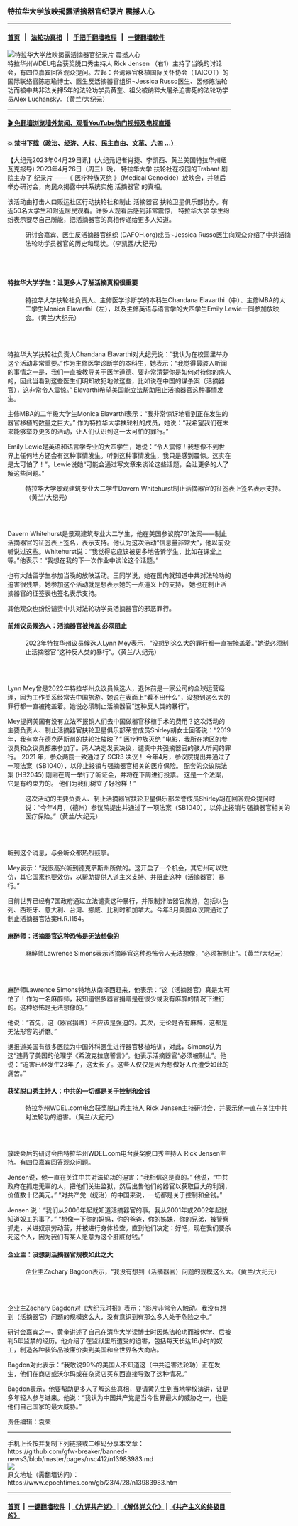 ### 特拉华大学放映揭露活摘器官纪录片 震撼人心
------------------------

#### [首页](https://github.com/gfw-breaker/banned-news3/blob/master/README.md) &nbsp;&nbsp;|&nbsp;&nbsp; [法轮功真相](https://github.com/begood0513/basic/blob/master/README.md)  &nbsp;&nbsp;|&nbsp;&nbsp; [手把手翻墙教程](https://github.com/gfw-breaker/guides/wiki)  &nbsp;&nbsp;|&nbsp;&nbsp; [一键翻墙软件](https://github.com/gfw-breaker/nogfw/blob/master/README.md)  



<div><img alt="特拉华大学放映揭露活摘器官纪录片 震撼人心" class="attachment-djy_600_400 size-djy_600_400 wp-post-image" src="https://i.epochtimes.com/assets/uploads/2023/04/id13984001-Panelist-copy-2-600x320.jpg"/>
<div class="caption">
 特拉华州WDEL电台获奖脱口秀主持人 Rick Jensen （右1）主持了当晚的讨论会，有四位嘉宾回答观众提问。左起：台湾器官移植国际关怀协会（TAICOT）的国际联络官陈志瑜博士、医生反活摘器官组织¬Jessica Russo医生、因修炼法轮功而被中共非法关押5年的法轮功学员黄奎、祖父被纳粹大屠杀迫害死的法轮功学员Alex Luchansky。（黄兰/大纪元）
</div></div><hr/>

#### [ 🎬  免翻墙浏览墙外禁闻、观看YouTube热门视频及电视直播](https://github.com/gfw-breaker/HelloWorld)

#### [ 💥  禁书下载（政治、经济、人权、民主自由、文革、六四 ...）](https://github.com/gfw-breaker/books/blob/master/README.md)

<div><p>
 【大纪元2023年04月29日讯】(大纪元记者肖捷、李凯西、黄兰美国特拉华州纽瓦克报导) 2023年4月26日（周三）晚，
 <ok href="https://www.epochtimes.com/gb/tag/%E7%89%B9%E6%8B%89%E5%8D%8E%E5%A4%A7%E5%AD%A6.html">
  特拉华大学
 </ok>
 扶轮社在校园的Trabant 剧院主办了
 <ok href="https://www.epochtimes.com/gb/tag/%E7%BA%AA%E5%BD%95%E7%89%87.html">
  纪录片
 </ok>
 ——《
 <ok href="https://www.epochtimes.com/gb/tag/%E5%8C%BB%E7%96%97%E7%A7%8D%E6%97%8F%E7%81%AD%E7%BB%9D.html">
  医疗种族灭绝
 </ok>
 》（Medical Genocide）放映会，并随后举办研讨会，向民众揭露中共系统实施
 <ok href="https://www.epochtimes.com/gb/tag/%E6%B4%BB%E6%91%98%E5%99%A8%E5%AE%98.html">
  活摘器官
 </ok>
 的真相。
</p>
<p>
 该活动由打击人口贩运社区行动扶轮社和制止
 <ok href="https://www.epochtimes.com/gb/tag/%E6%B4%BB%E6%91%98%E5%99%A8%E5%AE%98.html">
  活摘器官
 </ok>
 扶轮卫星俱乐部协办。有近50名大学生和附近居民观看。许多人观看后感到非常震惊，
 <ok href="https://www.epochtimes.com/gb/tag/%E7%89%B9%E6%8B%89%E5%8D%8E%E5%A4%A7%E5%AD%A6.html">
  特拉华大学
 </ok>
 学生纷纷表示要尽自己所能，把活摘器官的真相传递给更多人知道。
</p>
<figure aria-describedby="caption-attachment-13984007" class="wp-caption aligncenter" id="attachment_13984007" style="width: 600px">
 <ok href="https://i.epochtimes.com/assets/uploads/2023/04/id13984007-Dr.-Jessica-Russo-copy-e1682712488216.jpg" target="_blank">
  <img alt="" class="size-full wp-image-13984007" src="https://i.epochtimes.com/assets/uploads/2023/04/id13984007-Dr.-Jessica-Russo-copy-e1682712488216.jpg"/>
 </ok>
 <br/><figcaption class="wp-caption-text" id="caption-attachment-13984007">
  研讨会嘉宾、医生反活摘器官组织 (DAFOH.org)成员¬Jessica Russo医生向观众介绍了中共活摘法轮功学员器官的历史和现状。（李凯西/大纪元）
 </figcaption><br/>
</figure><br/>
<h4>
 特拉华大学学生：让更多人了解活摘真相很重要
</h4>
<figure aria-describedby="caption-attachment-13984002" class="wp-caption aligncenter" id="attachment_13984002" style="width: 600px">
 <ok href="https://i.epochtimes.com/assets/uploads/2023/04/id13984002-3-UD-students-copy-e1682711194243.jpg" target="_blank">
  <img alt="" class="size-full wp-image-13984002" src="https://i.epochtimes.com/assets/uploads/2023/04/id13984002-3-UD-students-copy-e1682711194243.jpg"/>
 </ok>
 <br/><figcaption class="wp-caption-text" id="caption-attachment-13984002">
  特拉华大学扶轮社负责人、主修医学诊断学的本科生Chandana Elavarthi（中）、主修MBA的大二学生Monica Elavarthi（左），以及主修英语与语言学的大四学生Emily Lewie一同参加放映会。（黄兰/大纪元）
 </figcaption><br/>
</figure><br/>
<p>
 特拉华大学扶轮社负责人Chandana Elavarthi对大纪元说：“我认为在校园里举办这个活动非常重要。”作为主修医学诊断学的本科生，她表示：“我觉得最骇人听闻的事情之一是，我们一直被教导关于医学道德、要非常清楚你是如何对待你的病人的，因此当看到这些医生们明知故犯地做这些，比如说在中国的谋杀案（活摘器官），这非常令人震惊。” Elavarthi希望美国能立法帮助阻止活摘器官这种事情发生。
</p>
<p>
 主修MBA的二年级大学生Monica Elavarthi表示：“我非常惊讶地看到正在发生的器官移植的数量之巨大。” 作为特拉华大学扶轮社的成员，她说：“我希望我们在未来能够举办更多的活动，让人们认识到这一太可怕的罪行。”
</p>
<p>
 Emily Lewie是英语和语言学专业的大四学生，她说：“令人震惊！我想像不到世界上任何地方还会有这种事情发生。听到这种事情发生，我只是感到震惊。这实在是太可怕了！”。Lewie说她“可能会通过写文章来谈论这些话题，会让更多的人了解这些问题。”
</p>
<figure aria-describedby="caption-attachment-13984008" class="wp-caption aligncenter" id="attachment_13984008" style="width: 600px">
 <ok href="https://i.epochtimes.com/assets/uploads/2023/04/id13984008-Davern-Whitehurst-copy-e1682711221777.jpg" target="_blank">
  <img alt="" class="size-full wp-image-13984008" src="https://i.epochtimes.com/assets/uploads/2023/04/id13984008-Davern-Whitehurst-copy-e1682711221777.jpg"/>
 </ok>
 <br/><figcaption class="wp-caption-text" id="caption-attachment-13984008">
  特拉华大学景观建筑专业大二学生Davern Whitehurst制止活摘器官的征签表上签名表示支持。（黄兰/大纪元）
 </figcaption><br/>
</figure><br/>
<p>
 Davern Whitehurst是景观建筑专业大二学生，他在美国参议院761法案——制止活摘器官的征签表上签名，表示支持。他认为这次活动“信息量非常大”，他以前没听说过这些。Whitehurst说：“我觉得它应该被更多地告诉学生，比如在课堂上等。”他表示：“我想在我的下一次作业中谈论这个话题。”
</p>
<p>
 也有大陆留学生参加当晚的放映活动。王同学说，她在国内就知道中共对法轮功的迫害很残酷，她参加这个活动就是想表示她的一点道义上的支持， 她也在制止活摘器官的征签表也签名表示支持。
</p>
<p>
 其他观众也纷纷谴责中共对法轮功学员活摘器官的邪恶罪行。
</p>
<h4>
 前州议员候选人：活摘器官被掩盖 必须阻止
</h4>
<figure aria-describedby="caption-attachment-13984006" class="wp-caption aligncenter" id="attachment_13984006" style="width: 600px">
 <ok href="https://i.epochtimes.com/assets/uploads/2023/04/id13984006-Lynn-Mey-copy-e1682711281863.jpg" target="_blank">
  <img alt="" class="size-full wp-image-13984006" src="https://i.epochtimes.com/assets/uploads/2023/04/id13984006-Lynn-Mey-copy-e1682711281863.jpg"/>
 </ok>
 <br/><figcaption class="wp-caption-text" id="caption-attachment-13984006">
  2022年特拉华州议员候选人Lynn Mey表示，“没想到这么大的罪行都一直被掩盖着。”她说必须制止活摘器官“这种反人类的暴行”。（黄兰/大纪元）
 </figcaption><br/>
</figure><br/>
<p>
 Lynn Mey曾是2022年特拉华州众议员候选人，退休前是一家公司的全球运营经理，因为工作关系经常去中国旅游。她说在表面上“看不出什么”，没想到这么大的罪行都一直被掩盖着。她说必须制止活摘器官“这种反人类的暴行”。
</p>
<p>
 Mey提问美国有没有立法不报销人们去中国做器官移植手术的费用？这次活动的主要负责人、制止活摘器官扶轮卫星俱乐部荣誉成员Shirley胡女士回答说：“2019 年，我有幸在德克萨斯州的扶轮社放映了“
 <ok href="https://www.epochtimes.com/gb/tag/%E5%8C%BB%E7%96%97%E7%A7%8D%E6%97%8F%E7%81%AD%E7%BB%9D.html">
  医疗种族灭绝
 </ok>
 ”电影，我所在地区的参议员和众议员都来参加了。两人决定发表决议，谴责中共强摘器官的骇人听闻的罪行。 2021 年，参众两院一致通过了 SCR3 决议！ 今年4月，参议院提出并通过了一项法案（SB1040），以停止报销与强摘器官相关的医疗保险。 配套的众议院法案 (HB2045) 刚刚在周一举行了听证会，并将在下周进行投票。 这是一个法案，它是有约束力的。 他们为我们树立了好榜样！”
</p>
<figure aria-describedby="caption-attachment-13984004" class="wp-caption aligncenter" id="attachment_13984004" style="width: 600px">
 <ok href="https://i.epochtimes.com/assets/uploads/2023/04/id13984004-Shirley-Hu-copy-e1682712408895.jpg" target="_blank">
  <img alt="" class="size-full wp-image-13984004" src="https://i.epochtimes.com/assets/uploads/2023/04/id13984004-Shirley-Hu-copy-e1682712408895.jpg"/>
 </ok>
 <br/><figcaption class="wp-caption-text" id="caption-attachment-13984004">
  这次活动的主要负责人、制止活摘器官扶轮卫星俱乐部荣誉成员Shirley胡在回答观众提问时说：“今年4月，（德州）参议院提出并通过了一项法案（SB1040），以停止报销与强摘器官相关的医疗保险。”（黄兰/大纪元）
 </figcaption><br/>
</figure><br/>
<p>
 听到这个消息，与会听众都热烈鼓掌。
</p>
<p>
 Mey表示：“我很高兴听到德克萨斯州所做的。这开启了一个机会，其它州可以效仿，其它国家也要效仿，以帮助提供人道主义支持、并阻止这种（活摘器官）暴行。”
</p>
<p>
 目前世界已经有7国政府通过立法谴责这种暴行，并限制非法器官旅游，包括以色列、西班牙、意大利、台湾、挪威、比利时和加拿大。今年3月美国众议院通过了制止活摘器官法案H.R.1154。
</p>
<h4>
 麻醉师：活摘器官这种恐怖是无法想像的
</h4>
<figure aria-describedby="caption-attachment-13984012" class="wp-caption aligncenter" id="attachment_13984012" style="width: 600px">
 <ok href="https://i.epochtimes.com/assets/uploads/2023/04/id13984012-Dr-Lawrence-Simons-copy-e1682712794723.jpg" target="_blank">
  <img alt="" class="size-full wp-image-13984012" src="https://i.epochtimes.com/assets/uploads/2023/04/id13984012-Dr-Lawrence-Simons-copy-e1682712794723.jpg"/>
 </ok>
 <br/><figcaption class="wp-caption-text" id="caption-attachment-13984012">
  麻醉师Lawrence Simons表示活摘器官这种恐怖令人无法想像，“必须被制止”。（黄兰/大纪元）
 </figcaption><br/>
</figure><br/>
<p>
 麻醉师Lawrence Simons特地从南泽西赶来，他表示：“这（活摘器官）真是太可怕了！作为一名麻醉师，我知道很多器官捐赠是在很少或没有麻醉的情况下进行的。这种恐怖是无法想像的。”
</p>
<p>
 他说：“首先，这（器官捐赠）不应该是强迫的。其次，无论是否有麻醉，这都是无法形容的折磨。”
</p>
<p>
 据报道美国有很多医院为中国外科医生进行器官移植培训，对此，Simons认为这“违背了美国的伦理学《希波克拉底誓言》”。他表示活摘器官“必须被制止”。他说：“迫害已经发生23年了，这太长了。这些人仅仅是因为想做好人而遭受如此的痛苦。”
</p>
<h4>
 获奖脱口秀主持人：中共的一切都是关于控制和金钱
</h4>
<figure aria-describedby="caption-attachment-13984005" class="wp-caption aligncenter" id="attachment_13984005" style="width: 600px">
 <ok href="https://i.epochtimes.com/assets/uploads/2023/04/id13984005-Rick-Jensen-copy-e1682712317987.jpg" target="_blank">
  <img alt="" class="size-full wp-image-13984005" src="https://i.epochtimes.com/assets/uploads/2023/04/id13984005-Rick-Jensen-copy-e1682712317987.jpg"/>
 </ok>
 <br/><figcaption class="wp-caption-text" id="caption-attachment-13984005">
  特拉华州WDEL.com电台获奖脱口秀主持人 Rick Jensen主持研讨会，并表示他一直在关注中共对法轮功的迫害。（黄兰/大纪元）
 </figcaption><br/>
</figure><br/>
<p>
 放映会后的研讨会由特拉华州WDEL.com电台获奖脱口秀主持人 Rick Jensen主持。有四位嘉宾回答观众问题。
</p>
<p>
 Jensen说，他一直在关注中共对法轮功的迫害：“我相信这是真的。” 他说，“中共政府在抓走无辜的人，把他们关进监狱，然后出售他们的器官以获取巨大的利润，价值数十亿美元。” “对共产党（统治）的中国来说，一切都是关于控制和金钱。”
</p>
<p>
 Jensen 说：“我们从2006年起就知道活摘器官的事。我从2001年或2002年起就知道奴工的事了。” “想像一下你的妈妈，你的爸爸，你的姊妹，你的兄弟，被警察抓走，关进奴隶劳动营，并被进行身体检查。直到他们决定：好吧，现在我们要杀死这个人，因为我们有某人愿意为这个肝脏付钱。”
</p>
<h4>
 企业主：没想到活摘器官规模如此之大
</h4>
<figure aria-describedby="caption-attachment-13984003" class="wp-caption aligncenter" id="attachment_13984003" style="width: 600px">
 <ok href="https://i.epochtimes.com/assets/uploads/2023/04/id13984003-ZACHARY-J.-BAGDON-copy-e1682712360234.jpg" target="_blank">
  <img alt="" class="size-full wp-image-13984003" src="https://i.epochtimes.com/assets/uploads/2023/04/id13984003-ZACHARY-J.-BAGDON-copy-e1682712360234.jpg"/>
 </ok>
 <br/><figcaption class="wp-caption-text" id="caption-attachment-13984003">
  企业主Zachary Bagdon表示，“我没有想到（活摘器官）问题的规模这么大。（黄兰/大纪元）
 </figcaption><br/>
</figure><br/>
<p>
 企业主Zachary Bagdon对《大纪元时报》表示：“影片非常令人触动。我没有想到（活摘器官）问题的规模这么大，没有意识到有那么多人处于危险之中。”
</p>
<p>
 研讨会嘉宾之一、黄奎讲述了自己在清华大学读博士时因炼法轮功而被休学、后被判5年监禁的经历。他介绍了在监狱里所遭受的迫害，包括每天长达16小时的奴工，制造各种装饰品被廉价卖到美国和全世界各大商店。
</p>
<p>
 Bagdon对此表示：“我敢说99%的美国人不知道这（中共迫害法轮功）正在发生，他们在商店或沃尔玛或在杂货店买东西直接导致了这种情况。”
</p>
<p>
 Bagdon表示，他要帮助更多人了解这些真相，要请黄先生到当地学校演讲，让更多年轻人参与进来。他说：“我认为中国共产党是当今世界最大的威胁之一，也是他们自己国家的最大威胁。”
</p>
<p>
 责任编辑：袁荣
</p>
</div>
<hr/>
手机上长按并复制下列链接或二维码分享本文章：<br/>
https://github.com/gfw-breaker/banned-news3/blob/master/pages/nsc412/n13983983.md <br/>
<a href='https://github.com/gfw-breaker/banned-news3/blob/master/pages/nsc412/n13983983.md'><img src='https://github.com/gfw-breaker/banned-news3/blob/master/pages/nsc412/n13983983.md.png'/></a> <br/>
原文地址（需翻墙访问）：https://www.epochtimes.com/gb/23/4/28/n13983983.htm


------------------------
#### [首页](https://github.com/gfw-breaker/banned-news3/blob/master/README.md) &nbsp;|&nbsp; [一键翻墙软件](https://github.com/gfw-breaker/nogfw/blob/master/README.md) &nbsp;| [《九评共产党》](https://github.com/gfw-breaker/9ping.md/blob/master/README.md#九评之一评共产党是什么) | [《解体党文化》](https://github.com/gfw-breaker/jtdwh.md/blob/master/README.md) | [《共产主义的终极目的》](https://github.com/gfw-breaker/gczydzjmd.md/blob/master/README.md)


<img src='http://gfw-breaker.win/banned-news3/pages/nsc412/n13983983.md' width='0px' height='0px'/>